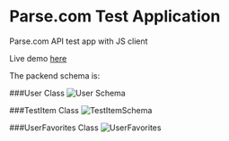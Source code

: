 Parse.com Test Application
============

Parse.com API test app with JS client

Live demo [here](coubantilogin.azurewebsites.net)



The packend schema is:


###User Class 
![User Schema](http://i.stack.imgur.com/LauRK.png)


###TestItem Class 
![TestItemSchema](http://i.stack.imgur.com/Vo1Cc.png)


###UserFavorites Class
![UserFavorites](http://i.stack.imgur.com/PiFho.png)
